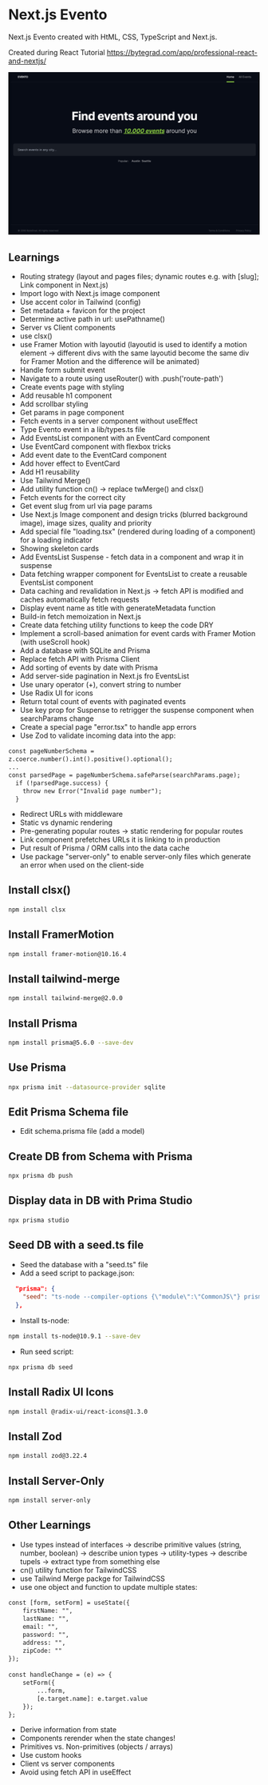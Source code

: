 # Next.js Evento

Next.js Evento created with HtML, CSS, TypeScript and Next.js.

Created during React Tutorial
https://bytegrad.com/app/professional-react-and-nextjs/

![Screenshot](screenshot.png)

## Learnings

- Routing strategy (layout and pages files; dynamic routes e.g. with [slug]; Link component in Next.js)
- Import logo with Next.js image component
- Use accent color in Tailwind (config)
- Set metadata + favicon for the project
- Determine active path in url: usePathname()
- Server vs Client components
- use clsx()
- use Framer Motion with layoutid (layoutid is used to identify a motion element -> different divs with the same layoutid become the same div for Framer Motion and the difference will be animated)
- Handle form submit event
- Navigate to a route using useRouter() with .push('route-path')
- Create events page with styling
- Add reusable h1 component
- Add scrollbar styling
- Get params in page component
- Fetch events in a server component without useEffect
- Type Evento event in a lib/types.ts file
- Add EventsList component with an EventCard component
- Use EventCard component with flexbox tricks
- Add event date to the EventCard component
- Add hover effect to EventCard
- Add H1 reusability
- Use Tailwind Merge()
- Add utility function cn() -> replace twMerge() and clsx()
- Fetch events for the correct city
- Get event slug from url via page params
- Use Next.js Image component and design tricks (blurred background image), image sizes, quality and priority
- Add special file "loading.tsx" (rendered during loading of a component) for a loading indicator
- Showing skeleton cards
- Add EventsList Suspense - fetch data in a component and wrap it in suspense
- Data fetching wrapper component for EventsList to create a reusable EventsList component
- Data caching and revalidation in Next.js -> fetch API is modified and caches automatically fetch requests
- Display event name as title with generateMetadata function
- Build-in fetch memoization in Next.js
- Create data fetching utility functions to keep the code DRY
- Implement a scroll-based animation for event cards with Framer Motion (with useScroll hook)
- Add a database with SQLite and Prisma
- Replace fetch API with Prisma Client
- Add sorting of events by date with Prisma
- Add server-side pagination in Next.js fro EventsList
- Use unary operator (+), convert string to number
- Use Radix UI for icons
- Return total count of events with paginated events
- Use key prop for Suspense to retrigger the suspense component when searchParams change
- Create a special page "error.tsx" to handle app errors
- Use Zod to validate incoming data into the app:

```JS
const pageNumberSchema = z.coerce.number().int().positive().optional();
...
const parsedPage = pageNumberSchema.safeParse(searchParams.page);
  if (!parsedPage.success) {
    throw new Error("Invalid page number");
  }
```

- Redirect URLs with middleware
- Static vs dynamic rendering
- Pre-generating popular routes -> static rendering for popular routes
- Link component prefetches URLs it is linking to in production
- Put result of Prisma / ORM calls into the data cache
- Use package "server-only" to enable server-only files which generate an error when used on the client-side

## Install clsx()

```bash
npm install clsx
```

## Install FramerMotion

```bash
npm install framer-motion@10.16.4
```

## Install tailwind-merge

```bash
npm install tailwind-merge@2.0.0
```

## Install Prisma

```bash
npm install prisma@5.6.0 --save-dev
```

## Use Prisma

```bash
npx prisma init --datasource-provider sqlite
```

## Edit Prisma Schema file

- Edit schema.prisma file (add a model)

## Create DB from Schema with Prisma

```bash
npx prisma db push
```

## Display data in DB with Prima Studio

```bash
npx prisma studio
```

## Seed DB with a seed.ts file

- Seed the database with a "seed.ts" file
- Add a seed script to package.json:

```JSON
  "prisma": {
    "seed": "ts-node --compiler-options {\"module\":\"CommonJS\"} prisma/seed.ts"
  },
```

- Install ts-node:

```bash
npm install ts-node@10.9.1 --save-dev
```

- Run seed script:

```bash
npx prisma db seed
```

## Install Radix UI Icons

```bash
npm install @radix-ui/react-icons@1.3.0
```

## Install Zod

```bash
npm install zod@3.22.4
```

## Install Server-Only

```bash
npm install server-only
```

## Other Learnings

- Use types instead of interfaces -> describe primitive values (string, number, boolean) -> describe union types -> utility-types -> describe tupels -> extract type from something else
- cn() utility function for TailwindCSS
- use Tailwind Merge packge for TailwindCSS
- use one object and function to update multiple states:

```JS
const [form, setForm] = useState({
	firstName: "",
	lastName: "",
	email: "",
	password: "",
	address: "",
	zipCode: ""
});

const handleChange = (e) => {
	setForm({
		...form,
		[e.target.name]: e.target.value
	});
};
```

- Derive information from state
- Components rerender when the state changes!
- Primitives vs. Non-primitives (objects / arrays)
- Use custom hooks
- Client vs server components
- Avoid using fetch API in useEffect
